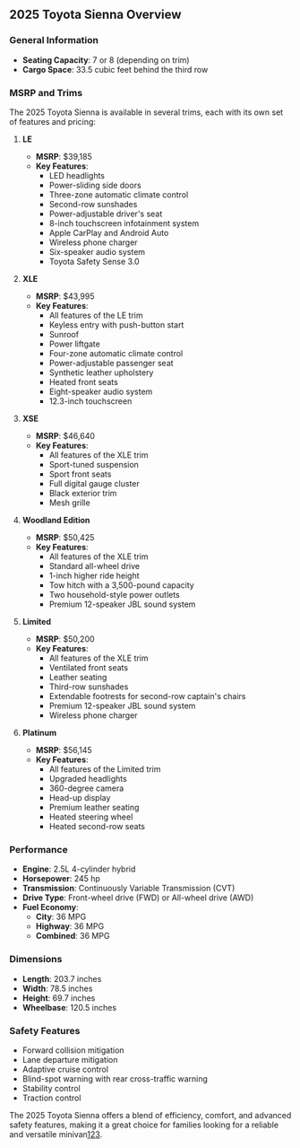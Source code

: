 ## 2025 Toyota Sienna Overview

### General Information
- **Seating Capacity**: 7 or 8 (depending on trim)
- **Cargo Space**: 33.5 cubic feet behind the third row

### MSRP and Trims
The 2025 Toyota Sienna is available in several trims, each with its own set of features and pricing:

1. **LE**
   - **MSRP**: $39,185
   - **Key Features**:
     - LED headlights
     - Power-sliding side doors
     - Three-zone automatic climate control
     - Second-row sunshades
     - Power-adjustable driver's seat
     - 8-inch touchscreen infotainment system
     - Apple CarPlay and Android Auto
     - Wireless phone charger
     - Six-speaker audio system
     - Toyota Safety Sense 3.0

2. **XLE**
   - **MSRP**: $43,995
   - **Key Features**:
     - All features of the LE trim
     - Keyless entry with push-button start
     - Sunroof
     - Power liftgate
     - Four-zone automatic climate control
     - Power-adjustable passenger seat
     - Synthetic leather upholstery
     - Heated front seats
     - Eight-speaker audio system
     - 12.3-inch touchscreen

3. **XSE**
   - **MSRP**: $46,640
   - **Key Features**:
     - All features of the XLE trim
     - Sport-tuned suspension
     - Sport front seats
     - Full digital gauge cluster
     - Black exterior trim
     - Mesh grille

4. **Woodland Edition**
   - **MSRP**: $50,425
   - **Key Features**:
     - All features of the XLE trim
     - Standard all-wheel drive
     - 1-inch higher ride height
     - Tow hitch with a 3,500-pound capacity
     - Two household-style power outlets
     - Premium 12-speaker JBL sound system

5. **Limited**
   - **MSRP**: $50,200
   - **Key Features**:
     - All features of the XLE trim
     - Ventilated front seats
     - Leather seating
     - Third-row sunshades
     - Extendable footrests for second-row captain's chairs
     - Premium 12-speaker JBL sound system
     - Wireless phone charger

6. **Platinum**
   - **MSRP**: $56,145
   - **Key Features**:
     - All features of the Limited trim
     - Upgraded headlights
     - 360-degree camera
     - Head-up display
     - Premium leather seating
     - Heated steering wheel
     - Heated second-row seats

### Performance
- **Engine**: 2.5L 4-cylinder hybrid
- **Horsepower**: 245 hp
- **Transmission**: Continuously Variable Transmission (CVT)
- **Drive Type**: Front-wheel drive (FWD) or All-wheel drive (AWD)
- **Fuel Economy**: 
  - **City**: 36 MPG
  - **Highway**: 36 MPG
  - **Combined**: 36 MPG

### Dimensions
- **Length**: 203.7 inches
- **Width**: 78.5 inches
- **Height**: 69.7 inches
- **Wheelbase**: 120.5 inches

### Safety Features
- Forward collision mitigation
- Lane departure mitigation
- Adaptive cruise control
- Blind-spot warning with rear cross-traffic warning
- Stability control
- Traction control

The 2025 Toyota Sienna offers a blend of efficiency, comfort, and advanced safety features, making it a great choice for families looking for a reliable and versatile minivan[1](https://www.toyota.com/sienna/features/)[2](https://www.edmunds.com/toyota/sienna/2025/features-specs/)[3](https://www.edmunds.com/toyota/sienna/2025/trims/).